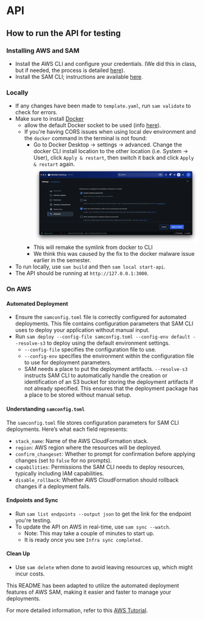 # API


## How to run the API for testing

### Installing AWS and SAM
- Install the AWS CLI and configure your credentials. (We did this in class, but if needed, the process is detailed [here](https://docs.aws.amazon.com/serverless-application-model/latest/developerguide/prerequisites.html)).
- Install the SAM CLI; instructions are available [here](https://docs.aws.amazon.com/serverless-application-model/latest/developerguide/install-sam-cli.html).

### Locally
- If any changes have been made to `template.yaml`, run `sam validate` to check for errors.
- Make sure to install [Docker](https://www.docker.com/get-started/)    
  - allow the default Docker socket to be used (info [here](https://stackoverflow.com/a/77926411)).
  - If you're having CORS issues when using local dev environment and the `docker` command in the terminal is not found: 
    - Go to Docker Desktop -> settings -> advanced. Change the docker CLI install location to the other location (i.e. System -> User), click `Apply & restart`, then switch it back and click `Apply & restart` again.
  ![docker settings](./documentation/Images/docker-configuration-snapshot.png)
    - This will remake the symlink from docker to CLI
    - We think this was caused by the fix to the docker malware issue earlier in the semester.
- To run locally, use `sam build` and then `sam local start-api`.
- The API should be running at `http://127.0.0.1:3000`. 

### On AWS
#### Automated Deployment
- Ensure the `samconfig.toml` file is correctly configured for automated deployments. This file contains configuration parameters that SAM CLI uses to deploy your application without manual input.
- Run `sam deploy --config-file samconfig.toml --config-env default --resolve-s3` to deploy using the default environment settings.
  - `--config-file` specifies the configuration file to use.
  - `--config-env` specifies the environment within the configuration file to use for deployment parameters.
  - SAM needs a place to put the deployment artifacts. `--resolve-s3` instructs SAM CLI to automatically handle the creation or identification of an S3 bucket for storing the deployment artifacts if not already specified. This ensures that the deployment package has a place to be stored without manual setup.

#### Understanding `samconfig.toml`
The `samconfig.toml` file stores configuration parameters for SAM CLI deployments. Here’s what each field represents:
- `stack_name`: Name of the AWS CloudFormation stack.
- `region`: AWS region where the resources will be deployed.
- `confirm_changeset`: Whether to prompt for confirmation before applying changes (set to `false` for no prompts).
- `capabilities`: Permissions the SAM CLI needs to deploy resources, typically including IAM capabilities.
- `disable_rollback`: Whether AWS CloudFormation should rollback changes if a deployment fails.

#### Endpoints and Sync
- Run `sam list endpoints --output json` to get the link for the endpoint you're testing.
- To update the API on AWS in real-time, use `sam sync --watch`.
    - Note: This may take a couple of minutes to start up.
    - It is ready once you see `Infra sync completed.`

#### Clean Up
- Use `sam delete` when done to avoid leaving resources up, which might incur costs.

This README has been adapted to utilize the automated deployment features of AWS SAM, making it easier and faster to manage your deployments. 

For more detailed information, refer to this [AWS Tutorial](https://docs.aws.amazon.com/serverless-application-model/latest/developerguide/serverless-getting-started-hello-world.html#serverless-getting-started-hello-world-delete).
